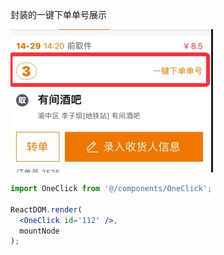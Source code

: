 封装的一键下单单号展示

![](../../../../ignorePack/one-click.png)

```jsx
import OneClick from '@/components/OneClick';

ReactDOM.render(
  <OneClick id='112' />,
  mountNode
);
```